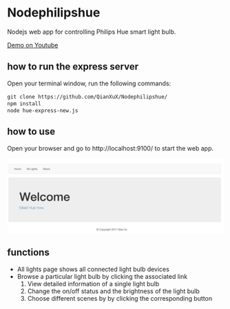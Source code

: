 # Nodephilipshue
Nodejs web app for controlling Philips Hue smart light bulb.

[Demo on Youtube](https://www.youtube.com/watch?v=D3yi0Y2WkGA)

## how to run the express server
Open your terminal window, run the following commands:
```
git clone https://github.com/QianXuX/Nodephilipshue/
npm install
node hue-express-new.js
```

## how to use
Open your browser and go to http://localhost:9100/ to start the web app.

<img src="home.png" alt="web app home" width="750">

## functions
- All lights page shows all connected light bulb devices 
- Browse a particular light bulb by clicking the associated link 
  1. View detailed information of a single light bulb
  2. Change the on/off status and the brightness of the light bulb
  3. Choose different scenes by by clicking the corresponding button
